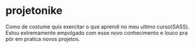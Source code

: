 # projetonike
Como de costume quis exercitar o que aprendi no meu ultimo curso(SASS). Estou extremamente empolgado com esse novo conhecimento e louco pra pôr em pratica novos projetos.
